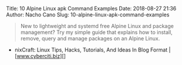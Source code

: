 Title: 10 Alpine Linux apk Command Examples
Date: 2018-08-27 21:36
Author: Nacho Cano
Slug: 10-alpine-linux-apk-command-examples

> New to lightweight and systemd free Alpine Linux and package management? Try
> my simple guide that explains how to install, remove, query and manage
> packages on an Alpine Linux.

- nixCraft: Linux Tips, Hacks, Tutorials, And Ideas In Blog Format | [www.cyberciti.biz][]

  [www.cyberciti.biz]: https://www.cyberciti.biz/faq/10-alpine-linux-apk-command-examples/
    "10 Alpine Linux apk Command Examples"
